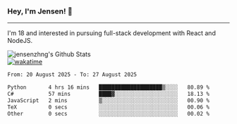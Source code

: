### Hey, I'm Jensen! 👋

---

I'm 18 and interested in pursuing full-stack development with React and NodeJS.

![jensenzhng's Github Stats](https://github-readme-stats.vercel.app/api?username=jensenzhng&theme=dark&show_icons=true&count_private=true)
<br />
[![wakatime](https://wakatime.com/badge/user/cbfc263d-3611-4e36-8278-8fad45fe3f62.svg)](https://wakatime.com/@cbfc263d-3611-4e36-8278-8fad45fe3f62)

<!--START_SECTION:waka-->

```txt
From: 20 August 2025 - To: 27 August 2025

Python       4 hrs 16 mins   ████████████████████▒░░░░   80.89 %
C#           57 mins         ████▓░░░░░░░░░░░░░░░░░░░░   18.13 %
JavaScript   2 mins          ▒░░░░░░░░░░░░░░░░░░░░░░░░   00.90 %
TeX          0 secs          ░░░░░░░░░░░░░░░░░░░░░░░░░   00.06 %
Other        0 secs          ░░░░░░░░░░░░░░░░░░░░░░░░░   00.02 %
```

<!--END_SECTION:waka-->
